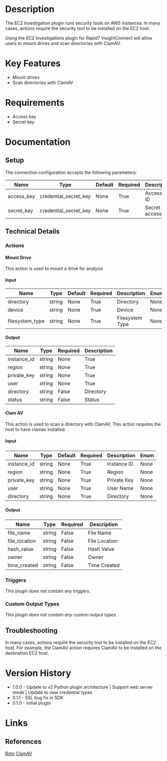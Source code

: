 # Description

The EC2 Investigation plugin runs security tools on AWS instances.
In many cases, actions require the security tool to be installed on the EC2 host.

Using the EC2 Investigations plugin for Rapid7 InsightConnect will allow users to mount drives and scan 
directories with ClamAV.

# Key Features

* Mount drives
* Scan directories with ClamAV

# Requirements

* Access key
* Secret key

# Documentation

## Setup

The connection configuration accepts the following parameters:

|Name|Type|Default|Required|Description|Enum|
|----|----|-------|--------|-----------|----|
|access_key|credential_secret_key|None|True|Access Key ID|None|
|secret_key|credential_secret_key|None|True|Secret access key|None|

## Technical Details

### Actions

#### Mount Drive

This action is used to mount a drive for analysis

#### Input

|Name|Type|Default|Required|Description|Enum|
|----|----|-------|--------|-----------|----|
|directory|string|None|True|Directory|None|
|device|string|None|True|Device|None|
|filesystem_type|string|None|True|Filesystem Type|None|

#### Output

|Name|Type|Required|Description|
|----|----|--------|-----------|
|instance_id|string|None|True|Instance ID|None|
|region|string|None|True|Region|None|
|private_key|string|None|True|Private Key|None|
|user|string|None|True|User Name|None|
|directory|string|False|Directory|
|status|string|False|Status|

#### Clam AV

This action is used to scan a directory with ClamAV. This action requires the host to have clamav installed.

##### Input

|Name|Type|Default|Required|Description|Enum|
|----|----|-------|--------|-----------|----|
|instance_id|string|None|True|Instance ID|None|
|region|string|None|True|Region|None|
|private_key|string|None|True|Private Key|None|
|user|string|None|True|User Name|None|
|directory|string|None|True|Directory|None|

##### Output

|Name|Type|Required|Description|
|----|----|--------|-----------|
|file_name|string|False|File Name|
|file_location|string|False|File Location|
|hash_value|string|False|Hash Value|
|owner|string|False|Owner|
|time_created|string|False|Time Created|

### Triggers

This plugin does not contain any triggers.

### Custom Output Types

_This plugin does not contain any custom output types._

## Troubleshooting

In many cases, actions require the security tool to be installed on the EC2 host.
For example, the ClamAV action requires ClamAV to be installed on the destination EC2 host.

# Version History

* 1.0.0 - Update to v2 Python plugin architecture | Support web server mode | Update to new credential types
* 0.1.1 - SSL bug fix in SDK
* 0.1.0 - Initial plugin

# Links

## References

[Boto](http://boto.cloudhackers.com/en/latest/ref/manage.html)
[ClamAV](https://www.clamav.net/)

